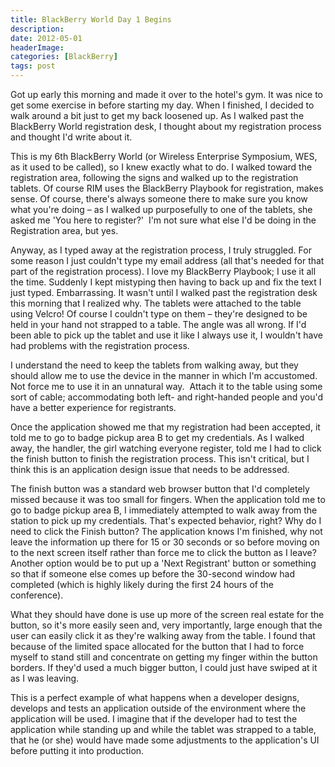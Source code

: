 ```yaml
---
title: BlackBerry World Day 1 Begins
description: 
date: 2012-05-01
headerImage: 
categories: [BlackBerry]
tags: post
---
```


Got up early this morning and made it over to the hotel's gym. It was nice to get some exercise in before starting my day. When I finished, I decided to walk around a bit just to get my back loosened up. As I walked past the BlackBerry World registration desk, I thought about my registration process and thought I'd write about it.

This is my 6th BlackBerry World (or Wireless Enterprise Symposium, WES, as it used to be called), so I knew exactly what to do. I walked toward the registration area, following the signs and walked up to the registration tablets. Of course RIM uses the BlackBerry Playbook for registration, makes sense. Of course, there's always someone there to make sure you know what you're doing – as I walked up purposefully to one of the tablets, she asked me 'You here to register?'  I'm not sure what else I'd be doing in the Registration area, but yes.

Anyway, as I typed away at the registration process, I truly struggled. For some reason I just couldn't type my email address (all that's needed for that part of the registration process). I love my BlackBerry Playbook; I use it all the time. Suddenly I kept mistyping then having to back up and fix the text I just typed. Embarrassing. It wasn't until I walked past the registration desk this morning that I realized why. The tablets were attached to the table using Velcro! Of course I couldn't type on them – they're designed to be held in your hand not strapped to a table. The angle was all wrong. If I'd been able to pick up the tablet and use it like I always use it, I wouldn't have had problems with the registration process.

I understand the need to keep the tablets from walking away, but they should allow me to use the device in the manner in which I'm accustomed. Not force me to use it in an unnatural way.  Attach it to the table using some sort of cable; accommodating both left- and right-handed people and you'd have a better experience for registrants.

Once the application showed me that my registration had been accepted, it told me to go to badge pickup area B to get my credentials. As I walked away, the handler, the girl watching everyone register, told me I had to click the finish button to finish the registration process. This isn't critical, but I think this is an application design issue that needs to be addressed.

The finish button was a standard web browser button that I'd completely missed because it was too small for fingers. When the application told me to go to badge pickup area B, I immediately attempted to walk away from the station to pick up my credentials. That's expected behavior, right? Why do I need to click the Finish button? The application knows I'm finished, why not leave the information up there for 15 or 30 seconds or so before moving on to the next screen itself rather than force me to click the button as I leave? Another option would be to put up a 'Next Registrant' button or something so that if someone else comes up before the 30-second window had completed (which is highly likely during the first 24 hours of the conference).

What they should have done is use up more of the screen real estate for the button, so it's more easily seen and, very importantly, large enough that the user can easily click it as they're walking away from the table. I found that because of the limited space allocated for the button that I had to force myself to stand still and concentrate on getting my finger within the button borders. If they'd used a much bigger button, I could just have swiped at it as I was leaving.

This is a perfect example of what happens when a developer designs, develops and tests an application outside of the environment where the application will be used. I imagine that if the developer had to test the application while standing up and while the tablet was strapped to a table, that he (or she) would have made some adjustments to the application's UI before putting it into production.